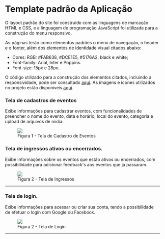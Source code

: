 # Template padrão da Aplicação

O layout padrão do site foi construído com as linguagens de marcação HTML e CSS, e a linguagem de programação JavaScript foi utilizada para a construção do menu responsivo.

As páginas terão como elementos padrões o menu de navegação, o header e o footer, além dos elementos de identidade visual citados abaixo:

<ul>
<li>Cores: RGB: #FAB638, #DCE1E5, #5176A2, black e white;</li>
<li>Font-family: Arial, Inter e Poppins.</li>
<li>Font-size: 15px e 28px. </li>
</ul>

O código utilizado para a construção dos elementos citados, incluindo a responsividade, pode ser consultado <a href="https://github.com/ICEI-PUC-Minas-PMV-ADS/ADS-EIXO-1-MARCAE.git">aqui</a>. As imagens e ícones utilizados no projeto estão disponíveis <a href="https://github.com/ICEI-PUC-Minas-PMV-ADS/ADS-EIXO-1-MARCAE/tree/2b6cc8e392db5e7842775a173eae68674bf7a73a/documentos/img">aqui</a>.

<h3><b>Tela de cadastros de eventos</b></h3>
<p>Exibe informações para cadastrar eventos, com funcionalidades de preencher o nome do evento, data e horário, local do evento, categoria e upload de arquivos de mídia.</p>
<figure> 
  <img src="https://github.com/ICEI-PUC-Minas-PMV-ADS/ADS-EIXO-1-MARCAE/assets/65633444/735dcbe2-6568-4252-93cf-1adfdc42cf73">
  <figcaption> Figura 1 - Tela de Cadastro de Eventos
</figure> 

<h3><b>Tela de ingressos ativos ou encerrados.</b></h3>
<p>Exibe informações sobre os eventos que estão ativos ou encerrados, com possibilidade para adicionar feedback's aos eventos que já passaram.</p>
<figure> 
  <img src="https://github.com/ICEI-PUC-Minas-PMV-ADS/ADS-EIXO-1-MARCAE/assets/65633444/844e16bf-b292-4071-8596-c0ccf4b8aef9">
  <figcaption>Figura 2 - Tela de Ingressos
</figure> 
<hr>

<h3><b>Tela de login.</b></h3>
<p>Exibe informações para acessar ou criar sua conta, tendo a possibilidade de efetuar o login com Google ou Facebook.</p>
<figure> 
  <img src="https://github.com/ICEI-PUC-Minas-PMV-ADS/ADS-EIXO-1-MARCAE/assets/65633444/9e319cda-3f4b-4208-a062-369ac0a7bea3">
  <figcaption>Figura 2 - Tela de Login    
</figure> 
<hr>
